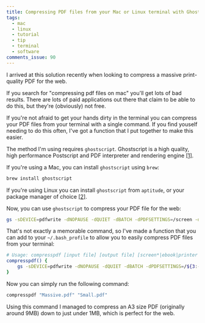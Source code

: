 ```yaml
---
title: Compressing PDF files from your Mac or Linux terminal with Ghostscript
tags:
  - mac
  - linux
  - tutorial
  - tip
  - terminal
  - software
comments_issue: 90
---
```

I arrived at this solution recently when looking to compress a massive print-quality PDF for the web.

If you search for "compressing pdf files on mac" you'll get lots of bad results. There are lots of paid applications out there that claim to be able to do this, but they're (obviously) not free.

<!-- more -->

If you're not afraid to get your hands dirty in the terminal you can compress your PDF files from your terminal with a single command. If you find youself needing to do this often, I've got a function that I put together to make this easier.

The method I'm using requires `ghostscript`. Ghostscript is a high quality, high performance Postscript and PDF interpreter and rendering engine [[1]](http://ghostscript.com/FAQ.html).

If you're using a Mac, you can install `ghostscript` using `brew`:

```bash
brew install ghostscript
```

If you're using Linux you can install `ghostscript` from `aptitude`, or your package manager of choice [[2]](https://gist.github.com/leomelzer/3949356).

Now, you can use `ghostscript` to compress your PDF file for the web:

```bash
gs -sDEVICE=pdfwrite -dNOPAUSE -dQUIET -dBATCH -dPDFSETTINGS=/screen -dCompatibilityLevel=1.4 -sOutputFile=output.pdf input.pdf
```

That's not exactly a memorable command, so I've made a function that you can add to your `~/.bash_profile` to allow you to easily compress PDF files from your terminal:

```bash
# Usage: compresspdf [input file] [output file] [screen*|ebook|printer|prepress]
compresspdf() {
    gs -sDEVICE=pdfwrite -dNOPAUSE -dQUIET -dBATCH -dPDFSETTINGS=/${3:-"screen"} -dCompatibilityLevel=1.4 -sOutputFile="$2" "$1"
}
```

Now you can simply run the following command:

```bash
compresspdf "Massive.pdf" "Small.pdf"
```

Using this command I managed to compress an A3 size PDF (originally around 9MB) down to just under 1MB, which is perfect for the web.
